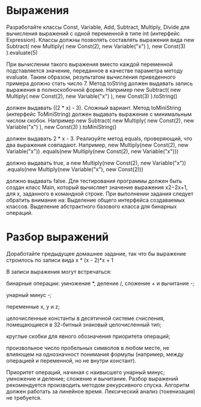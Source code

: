 # Выражения
Разработайте классы Const, Variable, Add, Subtract, Multiply, Divide для вычисления выражений с одной переменной в типе int (интерфейс Expression).
Классы должны позволять составлять выражения вида
new Subtract(
    new Multiply(
        new Const(2),
        new Variable("x")
    ),
    new Const(3)
).evaluate(5)
            
При вычислении такого выражения вместо каждой переменной подставляется значение, переданное в качестве параметра методу evaluate. Таким образом, результатом вычисления приведенного примера должно стать число 7.
Метод toString должен выдавать запись выражения в полноскобочной форме. Например
new Subtract(
    new Multiply(
        new Const(2),
        new Variable("x")
    ),
    new Const(3)
).toString()
            
должен выдавать ((2 * x) - 3).
Сложный вариант. Метод toMiniString (интерфейс ToMiniString) должен выдавать выражение с минимальным числом скобок. Например
new Subtract(
    new Multiply(
        new Const(2),
        new Variable("x")
    ),
    new Const(3)
).toMiniString()
            
должен выдавать 2 * x - 3.
Реализуйте метод equals, проверяющий, что два выражения совпадают. Например,
new Multiply(new Const(2), new Variable("x"))
    .equals(new Multiply(new Const(2), new Variable("x")))
            
должно выдавать true, а
new Multiply(new Const(2), new Variable("x"))
    .equals(new Multiply(new Variable("x"), new Const(2)))
            
должно выдавать false.
Для тестирования программы должен быть создан класс Main, который вычисляет значение выражения x2−2x+1, для x, заданного в командной строке.
При выполнении задания следует обратить внимание на:
Выделение общего интерфейса создаваемых классов.
Выделение абстрактного базового класса для бинарных операций.

# Разбор выражений
Доработайте предыдущее домашнее задание, так что бы выражение строилось по записи вида 
x * (x - 2)*x + 1

В записи выражения могут встречаться:

бинарные операции:
  умножение *,
  деление /,
  сложение +
  и вычитание -;
  
унарный минус -;

переменные x, y и z;

целочисленные константы в десятичной системе счисления, помещающиеся в 32-битный знаковый целочисленный тип;

круглые скобки для явного обозначения приоритета операций;

произвольное число пробельных символов в любом месте, не влияющем на однозначност понимания формулы (например, между операцией и переменной, но не внутри констант).

Приоритет операций, начиная с наивысшего 
унарный минус; 
умножение и деление; 
сложение и вычитание. 
Разбор выражений рекомендуется производить методом рекурсивного спуска. 
Алгоритм должен работать за линейное время. 
Лексический анализ (токенизация) не требуется. 
